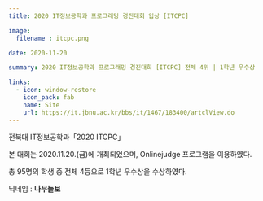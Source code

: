 ```yaml
---
title: 2020 IT정보공학과 프로그래밍 경진대회 입상 [ITCPC]

image: 
  filename : itcpc.png

date: 2020-11-20

summary: 2020 IT정보공학과 프로그래밍 경진대회 [ITCPC] 전체 4위 | 1학년 우수상

links:
  - icon: window-restore
    icon_pack: fab
    name: Site
    url: https://it.jbnu.ac.kr/bbs/it/1467/183400/artclView.do
---
```


전북대 IT정보공학과「2020 ITCPC」

본 대회는 2020.11.20.(금)에 개최되었으며, Onlinejudge 프로그램을 이용하였다. 

총 95명의 학생 중 전체 4등으로 1학년 우수상을 수상하였다.

닉네임 : **나무늘보**